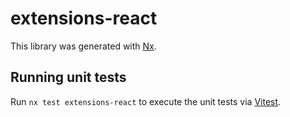 # extensions-react

This library was generated with [Nx](https://nx.dev).

## Running unit tests

Run `nx test extensions-react` to execute the unit tests via [Vitest](https://vitest.dev/).
